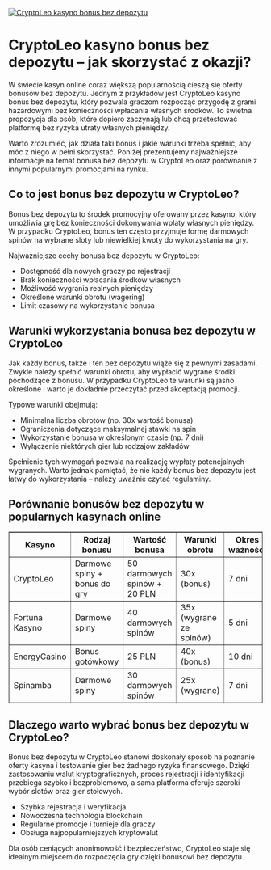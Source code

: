 [![CryptoLeo kasyno bonus bez depozytu](https://123-caf.pages.dev/gitsignup.png)](https://vrmoo.ru/Bt82HjjY)

<h1>CryptoLeo kasyno bonus bez depozytu – jak skorzystać z okazji?</h1> <p>W świecie kasyn online coraz większą popularnością cieszą się oferty bonusów bez depozytu. Jednym z przykładów jest CryptoLeo kasyno bonus bez depozytu, który pozwala graczom rozpocząć przygodę z grami hazardowymi bez konieczności wpłacania własnych środków. To świetna propozycja dla osób, które dopiero zaczynają lub chcą przetestować platformę bez ryzyka utraty własnych pieniędzy.</p>  <p>Warto zrozumieć, jak działa taki bonus i jakie warunki trzeba spełnić, aby móc z niego w pełni skorzystać. Poniżej prezentujemy najważniejsze informacje na temat bonusa bez depozytu w CryptoLeo oraz porównanie z innymi popularnymi promocjami na rynku.</p>  <h2>Co to jest bonus bez depozytu w CryptoLeo?</h2> <p>Bonus bez depozytu to środek promocyjny oferowany przez kasyno, który umożliwia grę bez konieczności dokonywania wpłaty własnych pieniędzy. W przypadku CryptoLeo, bonus ten często przyjmuje formę darmowych spinów na wybrane sloty lub niewielkiej kwoty do wykorzystania na gry.</p>  <p>Najważniejsze cechy bonusa bez depozytu w CryptoLeo:</p> <ul>   <li>Dostępność dla nowych graczy po rejestracji</li>   <li>Brak konieczności wpłacania środków własnych</li>   <li>Możliwość wygrania realnych pieniędzy</li>   <li>Określone warunki obrotu (wagering)</li>   <li>Limit czasowy na wykorzystanie bonusa</li> </ul>  <h2>Warunki wykorzystania bonusa bez depozytu w CryptoLeo</h2> <p>Jak każdy bonus, także i ten bez depozytu wiąże się z pewnymi zasadami. Zwykle należy spełnić warunki obrotu, aby wypłacić wygrane środki pochodzące z bonusu. W przypadku CryptoLeo te warunki są jasno określone i warto je dokładnie przeczytać przed akceptacją promocji.</p>  <p>Typowe warunki obejmują:</p> <ul>   <li>Minimalna liczba obrotów (np. 30x wartość bonusa)</li>   <li>Ograniczenia dotyczące maksymalnej stawki na spin</li>   <li>Wykorzystanie bonusa w określonym czasie (np. 7 dni)</li>   <li>Wyłączenie niektórych gier lub rodzajów zakładów</li> </ul>  <p>Spełnienie tych wymagań pozwala na realizację wypłaty potencjalnych wygranych. Warto jednak pamiętać, że nie każdy bonus bez depozytu jest łatwy do wykorzystania – należy uważnie czytać regulaminy.</p>  <h2>Porównanie bonusów bez depozytu w popularnych kasynach online</h2> <table border="1" cellpadding="8" cellspacing="0">   <thead>     <tr>       <th>Kasyno</th>       <th>Rodzaj bonusu</th>       <th>Wartość bonusa</th>       <th>Warunki obrotu</th>       <th>Okres ważności</th>     </tr>   </thead>   <tbody>     <tr>       <td>CryptoLeo</td>       <td>Darmowe spiny + bonus do gry</td>       <td>50 darmowych spinów + 20 PLN</td>       <td>30x (bonus)</td>       <td>7 dni</td>     </tr>     <tr>       <td>Fortuna Kasyno</td>       <td>Darmowe spiny</td>       <td>40 darmowych spinów</td>       <td>35x (wygrane ze spinów)</td>       <td>5 dni</td>     </tr>     <tr>       <td>EnergyCasino</td>       <td>Bonus gotówkowy</td>       <td>25 PLN</td>       <td>40x (bonus)</td>       <td>10 dni</td>     </tr>     <tr>       <td>Spinamba</td>       <td>Darmowe spiny</td>       <td>30 darmowych spinów</td>       <td>25x (wygrane)</td>       <td>7 dni</td>     </tr>   </tbody> </table>  <h2>Dlaczego warto wybrać bonus bez depozytu w CryptoLeo?</h2> <p>Bonus bez depozytu w CryptoLeo stanowi doskonały sposób na poznanie oferty kasyna i testowanie gier bez żadnego ryzyka finansowego. Dzięki zastosowaniu walut kryptograficznych, proces rejestracji i identyfikacji przebiega szybko i bezproblemowo, a sama platforma oferuje szeroki wybór slotów oraz gier stołowych.</p>  <ul>   <li>Szybka rejestracja i weryfikacja</li>   <li>Nowoczesna technologia blockchain</li>   <li>Regularne promocje i turnieje dla graczy</li>   <li>Obsługa najpopularniejszych kryptowalut</li> </ul>  <p>Dla osób ceniących anonimowość i bezpieczeństwo, CryptoLeo staje się idealnym miejscem do rozpoczęcia gry dzięki bonusowi bez depozytu.</p>